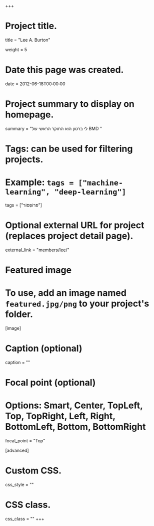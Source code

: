 +++
# Project title.
title = "Lee A. Burton"

weight = 5

# Date this page was created.
date = 2012-06-18T00:00:00

# Project summary to display on homepage.
summary = "לי ברטון הוא החוקר הראשי של BMD "

# Tags: can be used for filtering projects.
# Example: `tags = ["machine-learning", "deep-learning"]`
tags = ["פּרוֹפֶסוֹר"]

# Optional external URL for project (replaces project detail page).
external_link = "members/lee/"

# Featured image
# To use, add an image named `featured.jpg/png` to your project's folder. 
[image]
  # Caption (optional)
  caption = ""

  # Focal point (optional)
  # Options: Smart, Center, TopLeft, Top, TopRight, Left, Right, BottomLeft, Bottom, BottomRight
  focal_point = "Top"

[advanced]
 # Custom CSS.
 css_style = ""

 # CSS class.
 css_class = ""
+++
